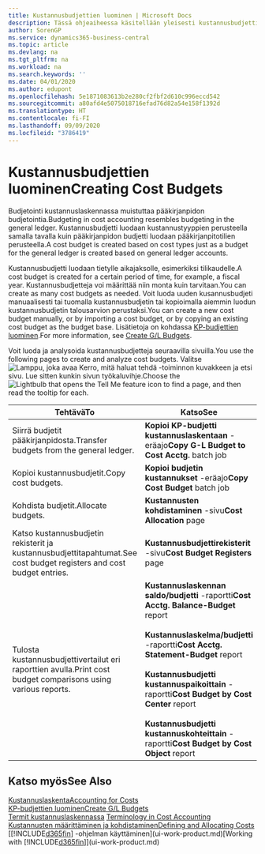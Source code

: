 ```yaml
---
title: Kustannusbudjettien luominen | Microsoft Docs
description: Tässä ohjeaiheessa käsitellään yleisesti kustannusbudjettien luontia ja analysointia.
author: SorenGP
ms.service: dynamics365-business-central
ms.topic: article
ms.devlang: na
ms.tgt_pltfrm: na
ms.workload: na
ms.search.keywords: ''
ms.date: 04/01/2020
ms.author: edupont
ms.openlocfilehash: 5e1871083613b2e280cf2fbf2d610c996eccd542
ms.sourcegitcommit: a80afd4e5075018716efad76d82a54e158f1392d
ms.translationtype: HT
ms.contentlocale: fi-FI
ms.lasthandoff: 09/09/2020
ms.locfileid: "3786419"
---
```

# <a name="creating-cost-budgets"></a><span data-ttu-id="f1c3c-103">Kustannusbudjettien luominen</span><span class="sxs-lookup"><span data-stu-id="f1c3c-103">Creating Cost Budgets</span></span>
<span data-ttu-id="f1c3c-104">Budjetointi kustannuslaskennassa muistuttaa pääkirjanpidon budjetointia.</span><span class="sxs-lookup"><span data-stu-id="f1c3c-104">Budgeting in cost accounting resembles budgeting in the general ledger.</span></span> <span data-ttu-id="f1c3c-105">Kustannusbudjetti luodaan kustannustyyppien perusteella samalla tavalla kuin pääkirjanpidon budjetti luodaan pääkirjanpitotilien perusteella.</span><span class="sxs-lookup"><span data-stu-id="f1c3c-105">A cost budget is created based on cost types just as a budget for the general ledger is created based on general ledger accounts.</span></span>  

<span data-ttu-id="f1c3c-106">Kustannusbudjetti luodaan tietylle aikajaksolle, esimerkiksi tilikaudelle.</span><span class="sxs-lookup"><span data-stu-id="f1c3c-106">A cost budget is created for a certain period of time, for example, a fiscal year.</span></span> <span data-ttu-id="f1c3c-107">Kustannusbudjetteja voi määrittää niin monta kuin tarvitaan.</span><span class="sxs-lookup"><span data-stu-id="f1c3c-107">You can create as many cost budgets as needed.</span></span> <span data-ttu-id="f1c3c-108">Voit luoda uuden kusannusbudjeti manuaalisesti tai tuomalla kustannusbudjetin tai kopioimalla aiemmin luodun kustannusbudjetin talousarvion perustaksi.</span><span class="sxs-lookup"><span data-stu-id="f1c3c-108">You can create a new cost budget manually, or by importing a cost budget, or by copying an existing cost budget as the budget base.</span></span> <span data-ttu-id="f1c3c-109">Lisätietoja on kohdassa [KP-budjettien luominen](finance-how-create-budgets.md).</span><span class="sxs-lookup"><span data-stu-id="f1c3c-109">For more information, see [Create G/L Budgets](finance-how-create-budgets.md).</span></span>

<span data-ttu-id="f1c3c-110">Voit luoda ja analysoida kustannusbudjetteja seuraavilla sivuilla.</span><span class="sxs-lookup"><span data-stu-id="f1c3c-110">You use the following pages to create and analyze cost budgets.</span></span> <span data-ttu-id="f1c3c-111">Valitse ![Lamppu, joka avaa Kerro, mitä haluat tehdä -toiminnon](media/ui-search/search_small.png "Kerro, mitä haluat tehdä") kuvakkeen ja etsi sivu. Lue sitten kunkin sivun työkaluvihje.</span><span class="sxs-lookup"><span data-stu-id="f1c3c-111">Choose the ![Lightbulb that opens the Tell Me feature](media/ui-search/search_small.png "Tell me what you want to do") icon to find a page, and then read the tooltip for each.</span></span>

|<span data-ttu-id="f1c3c-112">Tehtävä</span><span class="sxs-lookup"><span data-stu-id="f1c3c-112">To</span></span>|<span data-ttu-id="f1c3c-113">Katso</span><span class="sxs-lookup"><span data-stu-id="f1c3c-113">See</span></span>|  
|--------|---------|  
|<span data-ttu-id="f1c3c-114">Siirrä budjetit pääkirjanpidosta.</span><span class="sxs-lookup"><span data-stu-id="f1c3c-114">Transfer budgets from the general ledger.</span></span>|<span data-ttu-id="f1c3c-115">**Kopioi KP-budjetti kustannuslaskentaan** -eräajo</span><span class="sxs-lookup"><span data-stu-id="f1c3c-115">**Copy G-L Budget to Cost Acctg.** batch job</span></span>|  
|<span data-ttu-id="f1c3c-116">Kopioi kustannusbudjetit.</span><span class="sxs-lookup"><span data-stu-id="f1c3c-116">Copy cost budgets.</span></span>|<span data-ttu-id="f1c3c-117">**Kopioi budjetin kustannukset** -eräajo</span><span class="sxs-lookup"><span data-stu-id="f1c3c-117">**Copy Cost Budget** batch job</span></span>|  
|<span data-ttu-id="f1c3c-118">Kohdista budjetit.</span><span class="sxs-lookup"><span data-stu-id="f1c3c-118">Allocate budgets.</span></span>|<span data-ttu-id="f1c3c-119">**Kustannusten kohdistaminen** -sivu</span><span class="sxs-lookup"><span data-stu-id="f1c3c-119">**Cost Allocation** page</span></span>|  
|<span data-ttu-id="f1c3c-120">Katso kustannusbudjetin rekisterit ja kustannusbudjettitapahtumat.</span><span class="sxs-lookup"><span data-stu-id="f1c3c-120">See cost budget registers and cost budget entries.</span></span>|<span data-ttu-id="f1c3c-121">**Kustannusbudjettirekisterit** -sivu</span><span class="sxs-lookup"><span data-stu-id="f1c3c-121">**Cost Budget Registers** page</span></span>|  
|<span data-ttu-id="f1c3c-122">Tulosta kustannusbudjettivertailut eri raporttien avulla.</span><span class="sxs-lookup"><span data-stu-id="f1c3c-122">Print cost budget comparisons using various reports.</span></span>|<span data-ttu-id="f1c3c-123">**Kustannuslaskennan saldo/budjetti** -raportti</span><span class="sxs-lookup"><span data-stu-id="f1c3c-123">**Cost Acctg. Balance-Budget** report</span></span><br /><br /> <span data-ttu-id="f1c3c-124">**Kustannuslaskelma/budjetti** -raportti</span><span class="sxs-lookup"><span data-stu-id="f1c3c-124">**Cost Acctg. Statement-Budget** report</span></span><br /><br /> <span data-ttu-id="f1c3c-125">**Kustannusbudjetti kustannuspaikoittain** -raportti</span><span class="sxs-lookup"><span data-stu-id="f1c3c-125">**Cost Budget by Cost Center** report</span></span><br /><br /> <span data-ttu-id="f1c3c-126">**Kustannusbudjetti kustannuskohteittain** -raportti</span><span class="sxs-lookup"><span data-stu-id="f1c3c-126">**Cost Budget by Cost Object** report</span></span>|  

## <a name="see-also"></a><span data-ttu-id="f1c3c-127">Katso myös</span><span class="sxs-lookup"><span data-stu-id="f1c3c-127">See Also</span></span>  
[<span data-ttu-id="f1c3c-128">Kustannuslaskenta</span><span class="sxs-lookup"><span data-stu-id="f1c3c-128">Accounting for Costs</span></span>](finance-manage-cost-accounting.md)  
[<span data-ttu-id="f1c3c-129">KP-budjettien luominen</span><span class="sxs-lookup"><span data-stu-id="f1c3c-129">Create G/L Budgets</span></span>](finance-how-create-budgets.md)  
<span data-ttu-id="f1c3c-130">[Termit kustannuslaskennassa](finance-terminology-in-cost-accounting.md) </span><span class="sxs-lookup"><span data-stu-id="f1c3c-130">[Terminology in Cost Accounting](finance-terminology-in-cost-accounting.md) </span></span>  
[<span data-ttu-id="f1c3c-131">Kustannusten määrittäminen ja kohdistaminen</span><span class="sxs-lookup"><span data-stu-id="f1c3c-131">Defining and Allocating Costs</span></span>](finance-define-and-allocate-costs.md)  
<span data-ttu-id="f1c3c-132">[[!INCLUDE[d365fin](includes/d365fin_md.md)] -ohjelman käyttäminen](ui-work-product.md)</span><span class="sxs-lookup"><span data-stu-id="f1c3c-132">[Working with [!INCLUDE[d365fin](includes/d365fin_md.md)]](ui-work-product.md)</span></span>
